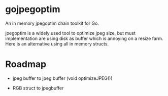 gojpegoptim
===========

An in memory jpegoptim chain toolkit for Go.

jpegoptim is a widely used tool to optimize jpeg size, but must implementation are using disk as buffer which is annoying on a resize farm.  
Here is an alternative using all in memory structs.  

Roadmap
=======
* jpeg buffer to jpeg buffer (void optimizeJPEG())

* RGB struct to jpegbuffer 
